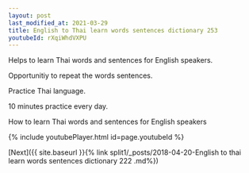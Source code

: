 ```yaml
---
layout: post
last_modified_at: 2021-03-29
title: English to Thai learn words sentences dictionary 253 
youtubeId: rXqiWhdVXPU
---
```

 
 
Helps to learn Thai words and sentences for English speakers.

Opportunitiy to repeat the words sentences. 

Practice Thai language. 
 
10 minutes practice every day. 
 
How to learn Thai words and sentences for English speakers 
 
{% include youtubePlayer.html id=page.youtubeId %}
 
 
[Next]({{ site.baseurl }}{% link  split1/_posts/2018-04-20-English to thai learn words sentences dictionary 222 .md%})
 
